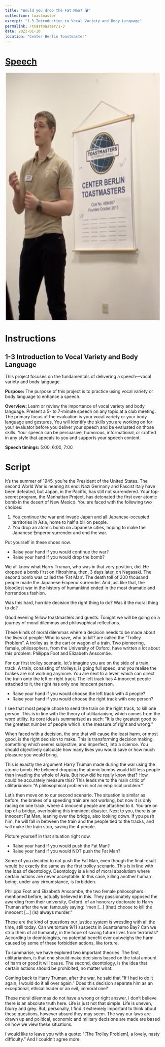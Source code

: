 ```yaml
---
title: "Would you drop the Fat Man? 💣"
collection: toastmaster
excerpt: "1-3 Introduction to Vocal Variety and Body Language"
permalink: /toastmaster/1-3
date: 2023-01-10
location: "Center Berlin Toastmaster"
---
```


# [Speech](https://youtu.be/1iopVQPHFHw)


<center><img src="/images/toastmaster/tm_13.png" width="500" height="800" /></center>


# Instructions

## 1-3 Introduction to Vocal Variety and Body Language

This project focuses on the fundamentals of delivering a speech—vocal variety and body language.

**Purpose:** The purpose of this project is to practice using vocal variety or body language to enhance a speech.

**Overview:** Learn or review the importance of vocal variety and body language. Present a 5- to 7-minute speech on any topic at a club meeting. The primary focus of the evaluation is your vocal variety or your body language and gestures. You will identify the skills you are working on for your evaluator before you deliver your speech and be evaluated on those skills. Your speech can be persuasive, humorous, informational, or crafted in any style that appeals to you and supports your speech content.

**Speech timings:** 5:00, 6:00, 7:00

# Script

It’s the summer of 1945, you’re the President of the United States. The second World War is nearing its end: Nazi Germany and Fascist Italy have been defeated, but Japan, in the Pacific, has still not surrendered. Your top-secret program, the Manhattan Project, has detonated the first ever atomic bomb in the desert of New Mexico. You are faced with the following two choices:

1. You continue the war and invade Japan and all Japanese-occupied territories in Asia, home to half a billion people.
2. You drop an atomic bomb on Japanese cities, hoping to make the Japanese Emperor surrender and end the war.

Put yourself in these shoes now.
* Raise your hand if you would continue the war?
* Raise your hand if you would drop the bomb?

We all know what Harry Truman, who was in that very position, did. He dropped a bomb first on Hiroshima, then, 3 days later, on Nagasaki. The second bomb was called the ‘Fat Man’. The death toll of 300 thousand people made the Japanese Emperor surrender. And just like that, the bloodiest war in the history of humankind ended in the most dramatic and horrendous fashion.

Was this hard, horrible decision the right thing to do? Was it the moral thing to do?

Good evening fellow toastmasters and guests. Tonight we will be going on a journey of moral dilemmas and philosophical reflections.

These kinds of moral dilemmas where a decision needs to be made about the lives of people: Who to save, who to kill? are called the “Trolley Problem”. A trolley as in the cart or wagon of a train. Two pioneering, female, philosophers, from the University of Oxford, have written a lot about this problem: Philippa Foot and Elizabeth Anscombe.

For our first trolley scenario, let’s imagine you are on the side of a train track. A train, consisting of trolleys, is going full speed, and you realise the brakes are not working anymore. You are next to a lever, which can direct the train onto the left or right track. The left track has 4 innocent people attached to it, the right has only one innocent person.

* Raise your hand if you would choose the left track with 4 people?
* Raise your hand if you would choose the right track with one person?

I see that most people chose to send the train on the right track, to kill one person. This is in line with the theory of utilitarianism, which comes from the word utility. Its core idea is summarised as such: “It is the greatest good to the greatest number of people which is the measure of right and wrong.”

When faced with a decision, the one that will cause the least harm, or most good, is the right decision to make. This is transforming decision making, something which seems subjective, and imperfect, into a science. You should objectively calculate how many lives you would save or how much pleasure you would bring.

This is exactly the argument Harry Truman made during the war using the atomic bomb. He believed dropping the atomic bombs would kill less people than invading the whole of Asia. But how did he really know that? How could he accurately measure this? This leads me to the main critic of utilitarianism: “A philosophical problem is not an empirical problem.”

Let’s then move on to our second scenario. The situation is similar as before, the brakes of a speeding train are not working, but now it is only racing on one track, where 4 innocent people are attached to it. You are on top of a bridge, overlooking this imminent disaster. Next to you, there is an innocent Fat Man, leaning over the bridge, also looking down. If you push him, he will fall in between the train and the people tied to the tracks, and will make the train stop, saving the 4 people.

Picture yourself in that situation right now.
* Raise your hand if you would push the Fat Man?
* Raise your hand if you would NOT push the Fat Man?

Some of you decided to not push the Fat Man, even though the final result would be exactly the same as the first trolley scenario. This is in line with the idea of deontology. Deontology is a kind of moral absolutism where certain actions are never acceptable. In this case, killing another human being, under any circumstance, is forbidden.

Philippa Foot and Elizabeth Anscombe, the two female philosophers I mentioned before, actually believed in this. They passionately opposed the awarding from their university, Oxford, of an honorary doctorate to Harry Truman after the war, famously saying: “men […] (that) choose to kill the innocent […] (is) always murder.”

These are the kind of questions our justice system is wrestling with all the time, still today. Can we torture 9/11 suspects in Guantanamo Bay? Can we strip them of all humanity, in the hope of saving future lives from terrorists? According to deontologists, no potential benefit ever outweighs the harm caused by some of these forbidden actions, like torture.

To summarise, we have explored two important theories. The first, utilitarianism, is that one should make decisions based on the total amount of harm or good it will cause. The second, deontology, is the idea that certain actions should be prohibited, no matter what.

Coming back to Harry Truman, after the war, he said that “If I had to do it again, I would do it all over again.” Does this decision separate him as an exceptional, ethical leader or an evil, immoral one?

These moral dilemmas do not have a wrong or right answer, I don’t believe there is an absolute truth here. Life is just not that simple. Life is uneven, blurry and grey. But, personally, I find it extremely important to think about these questions, however absurd they may seem. The way our laws are drawn up and political, economic and military decisions are made are based on how we view these situations. 

I would like to leave you with a quote: “[The Trolley Problem], a lovely, nasty difficulty.” And I couldn’t agree more.
